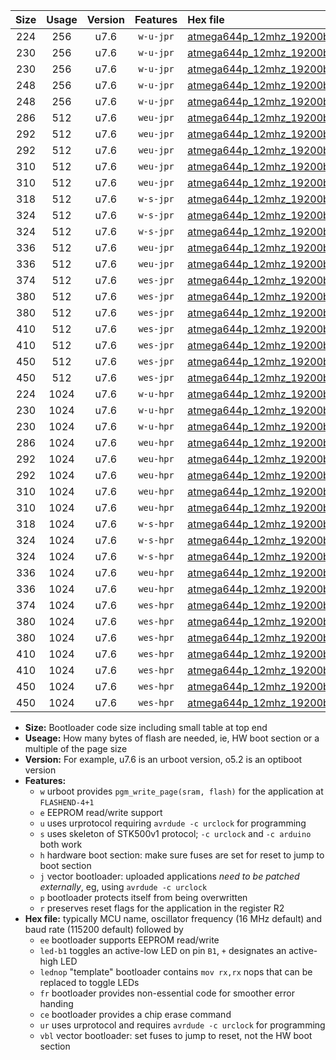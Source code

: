 |Size|Usage|Version|Features|Hex file|
|:-:|:-:|:-:|:-:|:--|
|224|256|u7.6|`w-u-jpr`|[atmega644p_12mhz_19200bps_ur_vbl.hex](https://raw.githubusercontent.com/stefanrueger/urboot/main/atmega644p_12mhz_19200bps_ur_vbl.hex)|
|230|256|u7.6|`w-u-jpr`|[atmega644p_12mhz_19200bps_led+b0_ur_vbl.hex](https://raw.githubusercontent.com/stefanrueger/urboot/main/atmega644p_12mhz_19200bps_led+b0_ur_vbl.hex)|
|230|256|u7.6|`w-u-jpr`|[atmega644p_12mhz_19200bps_lednop_ur_vbl.hex](https://raw.githubusercontent.com/stefanrueger/urboot/main/atmega644p_12mhz_19200bps_lednop_ur_vbl.hex)|
|248|256|u7.6|`w-u-jpr`|[atmega644p_12mhz_19200bps_led+b0_fr_ur_vbl.hex](https://raw.githubusercontent.com/stefanrueger/urboot/main/atmega644p_12mhz_19200bps_led+b0_fr_ur_vbl.hex)|
|248|256|u7.6|`w-u-jpr`|[atmega644p_12mhz_19200bps_lednop_fr_ur_vbl.hex](https://raw.githubusercontent.com/stefanrueger/urboot/main/atmega644p_12mhz_19200bps_lednop_fr_ur_vbl.hex)|
|286|512|u7.6|`weu-jpr`|[atmega644p_12mhz_19200bps_ee_ur_vbl.hex](https://raw.githubusercontent.com/stefanrueger/urboot/main/atmega644p_12mhz_19200bps_ee_ur_vbl.hex)|
|292|512|u7.6|`weu-jpr`|[atmega644p_12mhz_19200bps_ee_led+b0_ur_vbl.hex](https://raw.githubusercontent.com/stefanrueger/urboot/main/atmega644p_12mhz_19200bps_ee_led+b0_ur_vbl.hex)|
|292|512|u7.6|`weu-jpr`|[atmega644p_12mhz_19200bps_ee_lednop_ur_vbl.hex](https://raw.githubusercontent.com/stefanrueger/urboot/main/atmega644p_12mhz_19200bps_ee_lednop_ur_vbl.hex)|
|310|512|u7.6|`weu-jpr`|[atmega644p_12mhz_19200bps_ee_led+b0_fr_ur_vbl.hex](https://raw.githubusercontent.com/stefanrueger/urboot/main/atmega644p_12mhz_19200bps_ee_led+b0_fr_ur_vbl.hex)|
|310|512|u7.6|`weu-jpr`|[atmega644p_12mhz_19200bps_ee_lednop_fr_ur_vbl.hex](https://raw.githubusercontent.com/stefanrueger/urboot/main/atmega644p_12mhz_19200bps_ee_lednop_fr_ur_vbl.hex)|
|318|512|u7.6|`w-s-jpr`|[atmega644p_12mhz_19200bps_vbl.hex](https://raw.githubusercontent.com/stefanrueger/urboot/main/atmega644p_12mhz_19200bps_vbl.hex)|
|324|512|u7.6|`w-s-jpr`|[atmega644p_12mhz_19200bps_led+b0_vbl.hex](https://raw.githubusercontent.com/stefanrueger/urboot/main/atmega644p_12mhz_19200bps_led+b0_vbl.hex)|
|324|512|u7.6|`w-s-jpr`|[atmega644p_12mhz_19200bps_lednop_vbl.hex](https://raw.githubusercontent.com/stefanrueger/urboot/main/atmega644p_12mhz_19200bps_lednop_vbl.hex)|
|336|512|u7.6|`weu-jpr`|[atmega644p_12mhz_19200bps_ee_led+b0_fr_ce_ur_vbl.hex](https://raw.githubusercontent.com/stefanrueger/urboot/main/atmega644p_12mhz_19200bps_ee_led+b0_fr_ce_ur_vbl.hex)|
|336|512|u7.6|`weu-jpr`|[atmega644p_12mhz_19200bps_ee_lednop_fr_ce_ur_vbl.hex](https://raw.githubusercontent.com/stefanrueger/urboot/main/atmega644p_12mhz_19200bps_ee_lednop_fr_ce_ur_vbl.hex)|
|374|512|u7.6|`wes-jpr`|[atmega644p_12mhz_19200bps_ee_vbl.hex](https://raw.githubusercontent.com/stefanrueger/urboot/main/atmega644p_12mhz_19200bps_ee_vbl.hex)|
|380|512|u7.6|`wes-jpr`|[atmega644p_12mhz_19200bps_ee_led+b0_vbl.hex](https://raw.githubusercontent.com/stefanrueger/urboot/main/atmega644p_12mhz_19200bps_ee_led+b0_vbl.hex)|
|380|512|u7.6|`wes-jpr`|[atmega644p_12mhz_19200bps_ee_lednop_vbl.hex](https://raw.githubusercontent.com/stefanrueger/urboot/main/atmega644p_12mhz_19200bps_ee_lednop_vbl.hex)|
|410|512|u7.6|`wes-jpr`|[atmega644p_12mhz_19200bps_ee_led+b0_fr_vbl.hex](https://raw.githubusercontent.com/stefanrueger/urboot/main/atmega644p_12mhz_19200bps_ee_led+b0_fr_vbl.hex)|
|410|512|u7.6|`wes-jpr`|[atmega644p_12mhz_19200bps_ee_lednop_fr_vbl.hex](https://raw.githubusercontent.com/stefanrueger/urboot/main/atmega644p_12mhz_19200bps_ee_lednop_fr_vbl.hex)|
|450|512|u7.6|`wes-jpr`|[atmega644p_12mhz_19200bps_ee_led+b0_fr_ce_vbl.hex](https://raw.githubusercontent.com/stefanrueger/urboot/main/atmega644p_12mhz_19200bps_ee_led+b0_fr_ce_vbl.hex)|
|450|512|u7.6|`wes-jpr`|[atmega644p_12mhz_19200bps_ee_lednop_fr_ce_vbl.hex](https://raw.githubusercontent.com/stefanrueger/urboot/main/atmega644p_12mhz_19200bps_ee_lednop_fr_ce_vbl.hex)|
|224|1024|u7.6|`w-u-hpr`|[atmega644p_12mhz_19200bps_ur.hex](https://raw.githubusercontent.com/stefanrueger/urboot/main/atmega644p_12mhz_19200bps_ur.hex)|
|230|1024|u7.6|`w-u-hpr`|[atmega644p_12mhz_19200bps_led+b0_ur.hex](https://raw.githubusercontent.com/stefanrueger/urboot/main/atmega644p_12mhz_19200bps_led+b0_ur.hex)|
|230|1024|u7.6|`w-u-hpr`|[atmega644p_12mhz_19200bps_lednop_ur.hex](https://raw.githubusercontent.com/stefanrueger/urboot/main/atmega644p_12mhz_19200bps_lednop_ur.hex)|
|286|1024|u7.6|`weu-hpr`|[atmega644p_12mhz_19200bps_ee_ur.hex](https://raw.githubusercontent.com/stefanrueger/urboot/main/atmega644p_12mhz_19200bps_ee_ur.hex)|
|292|1024|u7.6|`weu-hpr`|[atmega644p_12mhz_19200bps_ee_led+b0_ur.hex](https://raw.githubusercontent.com/stefanrueger/urboot/main/atmega644p_12mhz_19200bps_ee_led+b0_ur.hex)|
|292|1024|u7.6|`weu-hpr`|[atmega644p_12mhz_19200bps_ee_lednop_ur.hex](https://raw.githubusercontent.com/stefanrueger/urboot/main/atmega644p_12mhz_19200bps_ee_lednop_ur.hex)|
|310|1024|u7.6|`weu-hpr`|[atmega644p_12mhz_19200bps_ee_led+b0_fr_ur.hex](https://raw.githubusercontent.com/stefanrueger/urboot/main/atmega644p_12mhz_19200bps_ee_led+b0_fr_ur.hex)|
|310|1024|u7.6|`weu-hpr`|[atmega644p_12mhz_19200bps_ee_lednop_fr_ur.hex](https://raw.githubusercontent.com/stefanrueger/urboot/main/atmega644p_12mhz_19200bps_ee_lednop_fr_ur.hex)|
|318|1024|u7.6|`w-s-hpr`|[atmega644p_12mhz_19200bps.hex](https://raw.githubusercontent.com/stefanrueger/urboot/main/atmega644p_12mhz_19200bps.hex)|
|324|1024|u7.6|`w-s-hpr`|[atmega644p_12mhz_19200bps_led+b0.hex](https://raw.githubusercontent.com/stefanrueger/urboot/main/atmega644p_12mhz_19200bps_led+b0.hex)|
|324|1024|u7.6|`w-s-hpr`|[atmega644p_12mhz_19200bps_lednop.hex](https://raw.githubusercontent.com/stefanrueger/urboot/main/atmega644p_12mhz_19200bps_lednop.hex)|
|336|1024|u7.6|`weu-hpr`|[atmega644p_12mhz_19200bps_ee_led+b0_fr_ce_ur.hex](https://raw.githubusercontent.com/stefanrueger/urboot/main/atmega644p_12mhz_19200bps_ee_led+b0_fr_ce_ur.hex)|
|336|1024|u7.6|`weu-hpr`|[atmega644p_12mhz_19200bps_ee_lednop_fr_ce_ur.hex](https://raw.githubusercontent.com/stefanrueger/urboot/main/atmega644p_12mhz_19200bps_ee_lednop_fr_ce_ur.hex)|
|374|1024|u7.6|`wes-hpr`|[atmega644p_12mhz_19200bps_ee.hex](https://raw.githubusercontent.com/stefanrueger/urboot/main/atmega644p_12mhz_19200bps_ee.hex)|
|380|1024|u7.6|`wes-hpr`|[atmega644p_12mhz_19200bps_ee_led+b0.hex](https://raw.githubusercontent.com/stefanrueger/urboot/main/atmega644p_12mhz_19200bps_ee_led+b0.hex)|
|380|1024|u7.6|`wes-hpr`|[atmega644p_12mhz_19200bps_ee_lednop.hex](https://raw.githubusercontent.com/stefanrueger/urboot/main/atmega644p_12mhz_19200bps_ee_lednop.hex)|
|410|1024|u7.6|`wes-hpr`|[atmega644p_12mhz_19200bps_ee_led+b0_fr.hex](https://raw.githubusercontent.com/stefanrueger/urboot/main/atmega644p_12mhz_19200bps_ee_led+b0_fr.hex)|
|410|1024|u7.6|`wes-hpr`|[atmega644p_12mhz_19200bps_ee_lednop_fr.hex](https://raw.githubusercontent.com/stefanrueger/urboot/main/atmega644p_12mhz_19200bps_ee_lednop_fr.hex)|
|450|1024|u7.6|`wes-hpr`|[atmega644p_12mhz_19200bps_ee_led+b0_fr_ce.hex](https://raw.githubusercontent.com/stefanrueger/urboot/main/atmega644p_12mhz_19200bps_ee_led+b0_fr_ce.hex)|
|450|1024|u7.6|`wes-hpr`|[atmega644p_12mhz_19200bps_ee_lednop_fr_ce.hex](https://raw.githubusercontent.com/stefanrueger/urboot/main/atmega644p_12mhz_19200bps_ee_lednop_fr_ce.hex)|

- **Size:** Bootloader code size including small table at top end
- **Useage:** How many bytes of flash are needed, ie, HW boot section or a multiple of the page size
- **Version:** For example, u7.6 is an urboot version, o5.2 is an optiboot version
- **Features:**
  + `w` urboot provides `pgm_write_page(sram, flash)` for the application at `FLASHEND-4+1`
  + `e` EEPROM read/write support
  + `u` uses urprotocol requiring `avrdude -c urclock` for programming
  + `s` uses skeleton of STK500v1 protocol; `-c urclock` and `-c arduino` both work
  + `h` hardware boot section: make sure fuses are set for reset to jump to boot section
  + `j` vector bootloader: uploaded applications *need to be patched externally*, eg, using `avrdude -c urclock`
  + `p` bootloader protects itself from being overwritten
  + `r` preserves reset flags for the application in the register R2
- **Hex file:** typically MCU name, oscillator frequency (16 MHz default) and baud rate (115200 default) followed by
  + `ee` bootloader supports EEPROM read/write
  + `led-b1` toggles an active-low LED on pin `B1`, `+` designates an active-high LED
  + `lednop` "template" bootloader contains `mov rx,rx` nops that can be replaced to toggle LEDs
  + `fr` bootloader provides non-essential code for smoother error handing
  + `ce` bootloader provides a chip erase command
  + `ur` uses urprotocol and requires `avrdude -c urclock` for programming
  + `vbl` vector bootloader: set fuses to jump to reset, not the HW boot section
